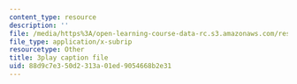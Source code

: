```yaml
---
content_type: resource
description: ''
file: /media/https%3A/open-learning-course-data-rc.s3.amazonaws.com/res-6-012-introduction-to-probability-spring-2018/88d9c7e350d2313a01ed9054668b2e31_PaI-oaOBHKU.srt
file_type: application/x-subrip
resourcetype: Other
title: 3play caption file
uid: 88d9c7e3-50d2-313a-01ed-9054668b2e31
---
```

